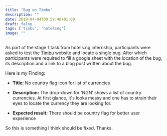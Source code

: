 ```yaml
---
title: "Bug on Timbu"
description: ""
date: 2019-04-04T09:59:48+01:00
draft: false
tags: ['timbu', 'hotelsng']
image: ""
---
```


As part of the stage 1 task from hotels.ng internship, participants were asked to test the [Timbu](https://timbu.com/) website and locate a single bug. After which participants were required to fill a google sheet with the location of the bug, its description and a link to a blog post written about the bug.

Here is my Finding:

- **Title:** No country flag icon for list of currencies

- **Description:** The drop-down for 'NGN' shows a list of country currencies. At first glance, it's looks messy and one has to strain their eyes to locate the currency they are looking for.

- **Expected result:** There should be country flag for better user experience

So this is something I think should be fixed. Thanks.